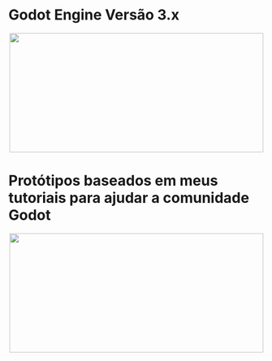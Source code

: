 # Godot Engine Versão 3.x 
<center>
<img src="GodotEngine.jpg" width="500px" height="235px" />
</center>

# Protótipos baseados em meus tutoriais para ajudar a comunidade Godot

<center>
<img src="godot2.jpg" width="500px" height="235px" />
</center>

